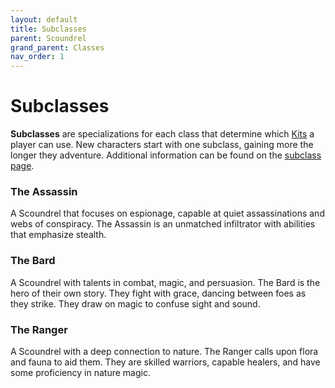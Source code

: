 ```yaml
---
layout: default
title: Subclasses
parent: Scoundrel
grand_parent: Classes
nav_order: 1
---
```


# Subclasses

**Subclasses** are specializations for each class that determine which [Kits](kits.md) a player can use. New characters start with one subclass, gaining more the longer they adventure. Additional information can be found on the [subclass page](../subclasses.html).

### <span style="color: {{ site.scoundrel_color }}">The Assassin</span>

A Scoundrel that focuses on espionage, capable at quiet assassinations and webs of conspiracy. The Assassin is an unmatched infiltrator with abilities that emphasize stealth.

### <span style="color: {{ site.scoundrel_color }}">The Bard</span>

A Scoundrel with talents in combat, magic, and persuasion. The Bard is the hero of their own story. They fight with grace, dancing between foes as they strike. They draw on magic to confuse sight and sound.

### <span style="color: {{ site.scoundrel_color }}">The Ranger</span>

A Scoundrel with a deep connection to nature. The Ranger calls upon flora and fauna to aid them. They are skilled warriors, capable healers, and have some proficiency in nature magic.
